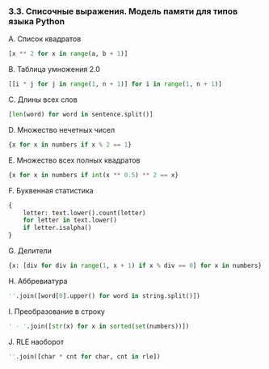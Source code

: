 ### 3.3. Списочные выражения. Модель памяти для типов языка Python

A. Список квадратов
```python
[x ** 2 for x in range(a, b + 1)]
```

B. Таблица умножения 2.0
```python
[[i * j for j in range(1, n + 1)] for i in range(1, n + 1)]
```

C. Длины всех слов
```python
[len(word) for word in sentence.split()]
```

D. Множество нечетных чисел
```python
{x for x in numbers if x % 2 == 1}
```

E. Множество всех полных квадратов
```python
{x for x in numbers if int(x ** 0.5) ** 2 == x}
```

F. Буквенная статистика
```python
{
    letter: text.lower().count(letter)
    for letter in text.lower()
    if letter.isalpha()
}
```

G. Делители
```python
{x: [div for div in range(1, x + 1) if x % div == 0] for x in numbers}
```

H. Аббревиатура
```python
''.join([word[0].upper() for word in string.split()])
```

I. Преобразование в строку
```python
' - '.join([str(x) for x in sorted(set(numbers))])
```

J. RLE наоборот
```python
''.join([char * cnt for char, cnt in rle])
```